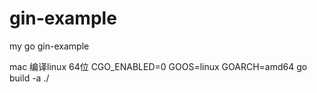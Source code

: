 # gin-example
my go gin-example

mac 编译linux 64位
CGO_ENABLED=0 GOOS=linux GOARCH=amd64 go build -a ./